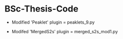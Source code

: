 # BSc-Thesis-Code

* Modified 'Peaklet' plugin = peaklets_9.py

* Modifed 'MergedS2s' plugin = merged_s2s_mod1.py
